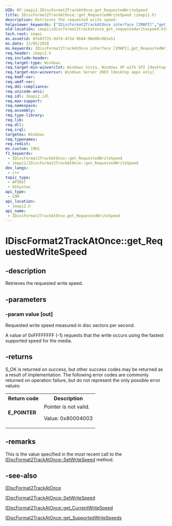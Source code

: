 ```yaml
---
UID: NF:imapi2.IDiscFormat2TrackAtOnce.get_RequestedWriteSpeed
title: IDiscFormat2TrackAtOnce::get_RequestedWriteSpeed (imapi2.h)
description: Retrieves the requested write speed.
helpviewer_keywords: ["IDiscFormat2TrackAtOnce interface [IMAPI]","get_RequestedWriteSpeed method","IDiscFormat2TrackAtOnce.get_RequestedWriteSpeed","IDiscFormat2TrackAtOnce::get_RequestedWriteSpeed","get_RequestedWriteSpeed","get_RequestedWriteSpeed method [IMAPI]","get_RequestedWriteSpeed method [IMAPI]","IDiscFormat2TrackAtOnce interface","imapi.idiscformat2trackatonce_get_requestedwritespeed","imapi2/IDiscFormat2TrackAtOnce::get_RequestedWriteSpeed"]
old-location: imapi\idiscformat2trackatonce_get_requestedwritespeed.htm
tech.root: imapi
ms.assetid: 8fe83f25-9d7d-472d-9b84-90e00c0b5a51
ms.date: 12/05/2018
ms.keywords: IDiscFormat2TrackAtOnce interface [IMAPI],get_RequestedWriteSpeed method, IDiscFormat2TrackAtOnce.get_RequestedWriteSpeed, IDiscFormat2TrackAtOnce::get_RequestedWriteSpeed, get_RequestedWriteSpeed, get_RequestedWriteSpeed method [IMAPI], get_RequestedWriteSpeed method [IMAPI],IDiscFormat2TrackAtOnce interface, imapi.idiscformat2trackatonce_get_requestedwritespeed, imapi2/IDiscFormat2TrackAtOnce::get_RequestedWriteSpeed
req.header: imapi2.h
req.include-header: 
req.target-type: Windows
req.target-min-winverclnt: Windows Vista, Windows XP with SP2 [desktop apps only]
req.target-min-winversvr: Windows Server 2003 [desktop apps only]
req.kmdf-ver: 
req.umdf-ver: 
req.ddi-compliance: 
req.unicode-ansi: 
req.idl: Imapi2.idl
req.max-support: 
req.namespace: 
req.assembly: 
req.type-library: 
req.lib: 
req.dll: 
req.irql: 
targetos: Windows
req.typenames: 
req.redist: 
ms.custom: 19H1
f1_keywords:
 - IDiscFormat2TrackAtOnce::get_RequestedWriteSpeed
 - imapi2/IDiscFormat2TrackAtOnce::get_RequestedWriteSpeed
dev_langs:
 - c++
topic_type:
 - APIRef
 - kbSyntax
api_type:
 - COM
api_location:
 - imapi2.h
api_name:
 - IDiscFormat2TrackAtOnce.get_RequestedWriteSpeed
---
```


# IDiscFormat2TrackAtOnce::get_RequestedWriteSpeed


## -description

Retrieves the requested write speed.

## -parameters

### -param value [out]

Requested write speed measured in disc sectors per second.

A value of 0xFFFFFFFF (-1) requests that the write occurs using the fastest supported speed for the media.

## -returns

S_OK is returned on success, but other success codes may be returned as a result of implementation. The following error codes are commonly returned on operation failure, but do not represent the only possible error values:

<table>
<tr>
<th>Return code</th>
<th>Description</th>
</tr>
<tr>
<td width="40%">
<dl>
<dt><b>E_POINTER</b></dt>
</dl>
</td>
<td width="60%">
Pointer is not valid.

Value: 0x80004003

</td>
</tr>
</table>

## -remarks

This is the value specified in the most recent call to the <a href="https://docs.microsoft.com/windows/desktop/api/imapi2/nf-imapi2-idiscformat2trackatonce-setwritespeed">IDiscFormat2TrackAtOnce::SetWriteSpeed</a> method.

## -see-also

<a href="https://docs.microsoft.com/windows/desktop/api/imapi2/nn-imapi2-idiscformat2trackatonce">IDiscFormat2TrackAtOnce</a>



<a href="https://docs.microsoft.com/windows/desktop/api/imapi2/nf-imapi2-idiscformat2trackatonce-setwritespeed">IDiscFormat2TrackAtOnce::SetWriteSpeed</a>



<a href="https://docs.microsoft.com/windows/desktop/api/imapi2/nf-imapi2-idiscformat2trackatonce-get_currentwritespeed">IDiscFormat2TrackAtOnce::get_CurrentWriteSpeed</a>



<a href="https://docs.microsoft.com/windows/desktop/api/imapi2/nf-imapi2-idiscformat2trackatonce-get_supportedwritespeeds">IDiscFormat2TrackAtOnce::get_SupportedWriteSpeeds</a>

